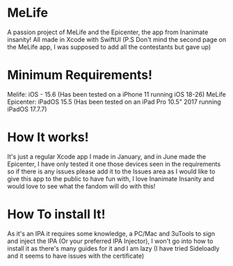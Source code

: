 # MeLife
A passion project of MeLife and the Epicenter, the app from Inanimate insanity! All made in Xcode with SwiftUI (P.S Don't mind the second page on the MeLife app, I was supposed to add all the contestants but gave up)
# Minimum Requirements!
Melife: iOS - 15.6 (Has been tested on a iPhone 11 running iOS 18-26)
MeLife Epicenter: iPadOS 15.5 (Has been tested on an iPad Pro 10.5" 2017 running iPadOS 17.7.7)
# How It works!
It's just a regular Xcode app I made in January, and in June made the Epicenter, I have only tested it one those devices seen in the requirements so if there is any issues please add it to the Issues area as I would like to give this app to the public to have fun with, I love Inanimate Insanity and would love to see what the fandom will do with this!
# How To install It!
As it's an IPA it requires some knowledge, a PC/Mac and 3uTools to sign and inject the IPA (Or your preferred IPA Injector), I won't go into how to install it as there's many guides for it and I am lazy (I have tried Sideloadly and it seems to have issues with the certificate)
